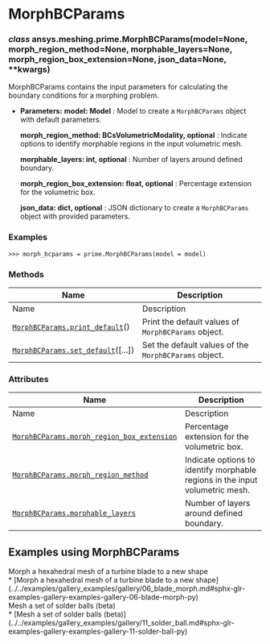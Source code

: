 # MorphBCParams

<a id="ansys.meshing.prime.MorphBCParams"></a>

### *class* ansys.meshing.prime.MorphBCParams(model=None, morph_region_method=None, morphable_layers=None, morph_region_box_extension=None, json_data=None, \*\*kwargs)

MorphBCParams contains the input parameters for calculating the boundary conditions for a morphing problem.

* **Parameters:**
  **model: Model**
  : Model to create a `MorphBCParams` object with default parameters.

  **morph_region_method: BCsVolumetricModality, optional**
  : Indicate options to identify morphable regions in the input volumetric mesh.

  **morphable_layers: int, optional**
  : Number of layers around defined boundary.

  **morph_region_box_extension: float, optional**
  : Percentage extension for the volumetric box.

  **json_data: dict, optional**
  : JSON dictionary to create a `MorphBCParams` object with provided parameters.

### Examples

```pycon
>>> morph_bcparams = prime.MorphBCParams(model = model)
```

<!-- !! processed by numpydoc !! -->

### Methods

| Name | Description |
|-----------------------------------------------------------------------------------------------------------------------------------------|-------------------------------------------------------|
| Name | Description |
| [`MorphBCParams.print_default`](ansys.meshing.prime.MorphBCParams.print_default.md#ansys.meshing.prime.MorphBCParams.print_default)()   | Print the default values of `MorphBCParams` object.   |
| [`MorphBCParams.set_default`](ansys.meshing.prime.MorphBCParams.set_default.md#ansys.meshing.prime.MorphBCParams.set_default)([...])    | Set the default values of the `MorphBCParams` object. |

### Attributes

| Name | Description |
|------------------------------------------------------------------------------------------------------------------------------------------------------------------------------|------------------------------------------------------------------------------|
| Name | Description |
| [`MorphBCParams.morph_region_box_extension`](ansys.meshing.prime.MorphBCParams.morph_region_box_extension.md#ansys.meshing.prime.MorphBCParams.morph_region_box_extension)   | Percentage extension for the volumetric box.                                 |
| [`MorphBCParams.morph_region_method`](ansys.meshing.prime.MorphBCParams.morph_region_method.md#ansys.meshing.prime.MorphBCParams.morph_region_method)                        | Indicate options to identify morphable regions in the input volumetric mesh. |
| [`MorphBCParams.morphable_layers`](ansys.meshing.prime.MorphBCParams.morphable_layers.md#ansys.meshing.prime.MorphBCParams.morphable_layers)                                 | Number of layers around defined boundary.                                    |

<a id="examples-using-morphbcparams"></a>

## Examples using MorphBCParams

<div class="sphx-glr-thumbnails">
<!-- thumbnail-parent-div-open --><div class="sphx-glr-thumbcontainer" tooltip="Summary: This example demonstrates how to morph a structural hexahedral mesh of a turbine blade to a new deformed shape defined by a target geometry file.">  <div class="sphx-glr-thumbnail-title">Morph a hexahedral mesh of a turbine blade to a new shape</div>
</div>
* [Morph a hexahedral mesh of a turbine blade to a new shape](../../examples/gallery_examples/gallery/06_blade_morph.md#sphx-glr-examples-gallery-examples-gallery-06-blade-morph-py)

<div class="sphx-glr-thumbcontainer" tooltip="Summary: This example demonstrates how to mesh a set of solder balls with mainly hexahedral elements. The solder is initially modelled as cylindrical to allow meshing using stacker and then local match morph controls are applied to recover the spherical shapes.">  <div class="sphx-glr-thumbnail-title">Mesh a set of solder balls (beta)</div>
</div>
* [Mesh a set of solder balls (beta)](../../examples/gallery_examples/gallery/11_solder_ball.md#sphx-glr-examples-gallery-examples-gallery-11-solder-ball-py)

<!-- thumbnail-parent-div-close --></div>
<!-- vale on -->
